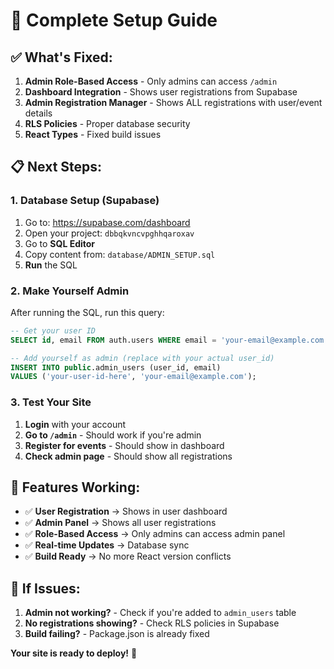 # 🚀 Complete Setup Guide

## ✅ What's Fixed:

1. **Admin Role-Based Access** - Only admins can access `/admin`
2. **Dashboard Integration** - Shows user registrations from Supabase
3. **Admin Registration Manager** - Shows ALL registrations with user/event details
4. **RLS Policies** - Proper database security
5. **React Types** - Fixed build issues

## 📋 Next Steps:

### 1. **Database Setup (Supabase)**
1. Go to: https://supabase.com/dashboard
2. Open your project: `dbbqkvncvpghhqaroxav`
3. Go to **SQL Editor**
4. Copy content from: `database/ADMIN_SETUP.sql`
5. **Run** the SQL

### 2. **Make Yourself Admin**
After running the SQL, run this query:
```sql
-- Get your user ID
SELECT id, email FROM auth.users WHERE email = 'your-email@example.com';

-- Add yourself as admin (replace with your actual user_id)
INSERT INTO public.admin_users (user_id, email)
VALUES ('your-user-id-here', 'your-email@example.com');
```

### 3. **Test Your Site**
1. **Login** with your account
2. **Go to `/admin`** - Should work if you're admin
3. **Register for events** - Should show in dashboard
4. **Check admin page** - Should show all registrations

## 🎯 Features Working:

- ✅ **User Registration** → Shows in user dashboard
- ✅ **Admin Panel** → Shows all user registrations
- ✅ **Role-Based Access** → Only admins can access admin panel
- ✅ **Real-time Updates** → Database sync
- ✅ **Build Ready** → No more React version conflicts

## 🔧 If Issues:

1. **Admin not working?** - Check if you're added to `admin_users` table
2. **No registrations showing?** - Check RLS policies in Supabase
3. **Build failing?** - Package.json is already fixed

**Your site is ready to deploy!** 🚀
